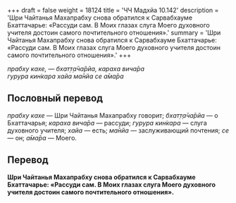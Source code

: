 +++
draft = false
weight = 18124
title = 'ЧЧ Мадхйа 10.142'
description = 'Шри Чайтанья Махапрабху снова обратился к Сарвабхауме Бхаттачарье: «Рассуди сам. В Моих глазах слуга Моего духовного учителя достоин самого почтительного отношения».'
summary = 'Шри Чайтанья Махапрабху снова обратился к Сарвабхауме Бхаттачарье: «Рассуди сам. В Моих глазах слуга Моего духовного учителя достоин самого почтительного отношения».'
+++

_прабху кахе, — бхат̣т̣а̄ча̄рйа, караха вича̄ра  
гурура кин̇кара хайа ма̄нйа се а̄ма̄ра_

## Пословный перевод

_прабху_ _кахе_ — Шри Чайтанья Махапрабху говорит; _бхат̣т̣а̄ча̄рйа_ — о Бхаттачарья; _караха_ _вича̄ра_ — рассуди; _гурура_ _кин̇кара_ — слуга духовного учителя; _хайа_ — есть; _ма̄нйа_ — заслуживающий почтения; _се_ — он; _а̄ма̄ра_ — Моего.

## Перевод

**Шри Чайтанья Махапрабху снова обратился к Сарвабхауме Бхаттачарье: «Рассуди сам. В Моих глазах слуга Моего духовного учителя достоин самого почтительного отношения».**

